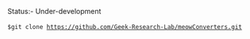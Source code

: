 Status:- Under-development <br>
<br>
<code>$git clone https://github.com/Geek-Research-Lab/meowConverters.git</code>
<br>
